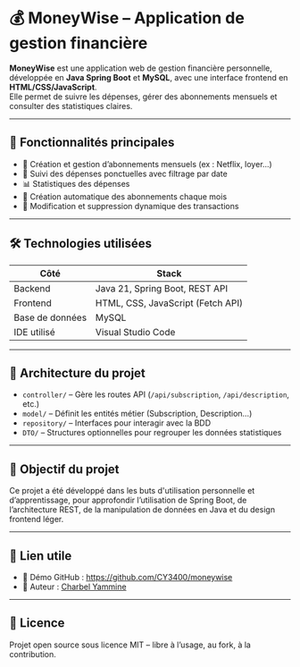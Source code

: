 # 💰 MoneyWise – Application de gestion financière

**MoneyWise** est une application web de gestion financière personnelle, développée en **Java Spring Boot** et **MySQL**, avec une interface frontend en **HTML/CSS/JavaScript**.  
Elle permet de suivre les dépenses, gérer des abonnements mensuels et consulter des statistiques claires.

---

## 🚀 Fonctionnalités principales

- 📅 Création et gestion d’abonnements mensuels (ex : Netflix, loyer…)
- 💸 Suivi des dépenses ponctuelles avec filtrage par date
- 📊 Statistiques des dépenses
- 🔄 Création automatique des abonnements chaque mois
- 📝 Modification et suppression dynamique des transactions

---

## 🛠️ Technologies utilisées

| Côté | Stack |
|------|-------|
| Backend | Java 21, Spring Boot, REST API |
| Frontend | HTML, CSS, JavaScript (Fetch API) |
| Base de données | MySQL |
| IDE utilisé | Visual Studio Code |

---

## 📂 Architecture du projet

- `controller/` – Gère les routes API (`/api/subscription`, `/api/description`, etc.)
- `model/` – Définit les entités métier (Subscription, Description…)
- `repository/` – Interfaces pour interagir avec la BDD
- `DTO/` – Structures optionnelles pour regrouper les données statistiques

---

## 🎯 Objectif du projet

Ce projet a été développé dans les buts d'utilisation personnelle et d’apprentissage, pour approfondir l’utilisation de Spring Boot, de l’architecture REST, de la manipulation de données en Java et du design frontend léger.

---

## 📎 Lien utile

- 🔗 Démo GitHub : https://github.com/CY3400/moneywise
- 👤 Auteur : [Charbel Yammine](https://www.linkedin.com/in/charbel-yammine-a5538024b/)

---

## 📜 Licence

Projet open source sous licence MIT – libre à l’usage, au fork, à la contribution.
